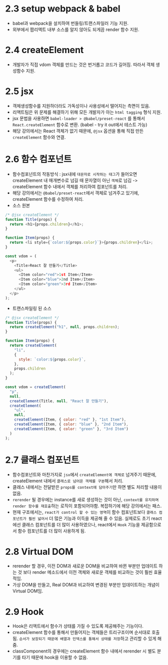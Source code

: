# 2.3 setup webpack & babel

- babel과 webpack을 설치하여 번들링/트랜스파일러 기능 지원.
- 외부에서 짭리액트 내부 소스를 알지 않아도 되게끔 render 함수 지원.

# 2.4 createElement

- 개발자가 직접 vdom 객체를 만드는 것은 번거롭고 코드가 길어짐. 따라서 객체 생성함수 지원.

# 2.5 jsx

- 객체생성함수를 지원하더라도 가독성이나 사용성에서 떨어지는 측면이 있음.
- 리액트팀은 위 문제를 해결하기 위해 모든 개발자가 아는 `html tagging` 형식 지원.
- jsx 문법을 사용하면 `babel-loader > @babel/preset-react` 를 통해서 `React.createElement` 함수로 변환. (babel - try it out에서 테스트 가능)
- 해당 강의에서는 React 객체가 없기 때문에, `@jsx` 옵션을 통해 직접 만든 `createElement` 함수와 연결.

# 2.6 함수 컴포넌트

- 함수컴포넌트의 작동방식 : jsx내에 `대문자로 시작하는 태그`가 들어오면 createElement 내 매개변수로 넘길 때 문자열이 아닌 `객체`로 넘김 -> createElement 함수 내에서 객체를 처리하여 컴포넌트를 처리.
- 해당 강의에서는 `@babel/preset-react`에서 객체로 넘겨주고 있기에, createElement 함수를 수정하여 처리.
- 소스 원본

```javascript
/* @jsx createElement */
function Title(props) {
  return <h1>{props.children}</h1>;
}

function Item(props) {
  return <li style={`color:${props.color}`}>{props.children}</li>;
}

const vdom = (
  <p>
    <Title>React 잘 만들기</Title>
    <ul>
      <Item color="red">1st Item</Item>
      <Item color="blue">2nd Item</Item>
      <Item color="green">3rd Item</Item>
    </ul>
  </p>
);
```

- 트랜스파일링 된 소스

```javascript
/* @jsx createElement */
function Title(props) {
  return createElement("h1", null, props.children);
}

function Item(props) {
  return createElement(
    "li",
    {
      style: `color:${props.color}`,
    },
    props.children
  );
}

const vdom = createElement(
  "p",
  null,
  createElement(Title, null, "React 잘 만들기"),
  createElement(
    "ul",
    null,
    createElement(Item, { color: "red" }, "1st Item"),
    createElement(Item, { color: "blue" }, "2nd Item"),
    createElement(Item, { color: "green" }, "3rd Item")
  )
);
```

# 2.7 클래스 컴포넌트

- 함수컴포넌트와 마찬가지로 `jsx`에서 `createElement에 객체로` 넘겨주기 때문에, createElement 내에서 `클래스로 넘어온 객체를 구분`해서 처리.
- 클래스 내에서는 전달받은 `props를 context에 담아주기`만 하면 별도 처리할 내용이 없음.
- `rerender` 될 경우에는 instance를 새로 생성하는 것이 아닌, `context를 유지하며 render 함수를 재호출`하는 로직이 포함되어야함. 복잡하기에 해당 강의에서는 패스.
- 현재 구조에서는, `react가 control 할 수 있는 영역`이 함수 컴포넌트보다 `클래스 컴포넌트가 훨씬 넓어서` 더 많은 기능과 이득을 제공해 줄 수 있음.
  실제로도 초기 react에선 클래스 컴포넌트를 더 많이 사용하였으나, react에서 `Hook` 기능을 제공함으로서 함수 컴포넌트를 더 많이 사용하게 됨.

# 2.8 Virtual DOM

- rerender 할 경우, 이전 DOM과 새로운 DOM을 비교하여 바뀐 부분만 업데이트 하는 것 보다 render 메소드에서 이전 객체와 새로운 객체를 비교하는 것이 훨씬 효율적임.
- 가상 DOM을 만들고, Real DOM과 비교하여 변경된 부분만 업데이트하는 개념이 Virtual DOM임.

# 2.9 Hook

- Hook은 리액트에서 함수가 상태를 가질 수 있도록 제공해주는 기능이다.
- createElement 함수를 통해서 만들어지는 객체들은 트리구조이며 순서대로 호출됨. `순서가 보장되기 때문에 배열과 인덱스를 통해서 상태를 저장`하고 관리할 수 있게 해줌.
- classComponent의 경우에는 createElement 함수 내에서 rerender 시 별도 분기를 타기 때문에 hook을 이용할 수 없음.